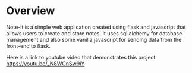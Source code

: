 # Overview
Note-it is a simple web application created using flask and javascript that allows users to create and store notes. It uses sql alchemy for database management and also some vanilla javascript for sending data from the front-end to flask. 

Here is a link to youtube video that demonstrates this project https://youtu.be/_N8WCnSw9iY
